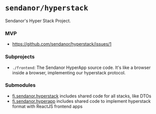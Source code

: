 # `sendanor/hyperstack`

Sendanor's Hyper Stack Project.

### MVP

* https://github.com/sendanor/hyperstack/issues/1

### Subprojects

* `./frontend`: The Sendanor HyperApp source code. It's like a browser inside a 
                browser, implementing our hyperstack protocol.

### Submodules

* [fi.sendanor.hyperstack](https://github.com/sendanor/fi.sendanor.hyperstack) includes shared code for all stacks, like DTOs
* [fi.sendanor.hyperapp](https://github.com/sendanor/fi.sendanor.hyperapp) includes shared code to implement hyperstack format with ReactJS frontend apps
